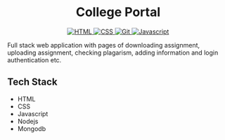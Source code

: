 
<h1 align="center">
<!--   <a href="https://github.com/umangraval/Smart-Checkout"><img src="./brand_assets/banner.png" width=600 alt="Smart-Checkout"></a> -->
  College Portal
</h1>



<p align="center">

  <a href="">
    <img src="https://forthebadge.com/images/badges/uses-html.svg"
         alt="HTML">
  </a>
  <a href="">
    <img src="https://forthebadge.com/images/badges/uses-css.svg"
         alt="CSS">
  </a>
  <a href="">
    <img src="https://forthebadge.com/images/badges/made-with-javascript.svg"
         alt="Git">
  </a>
    <a href="">
    <img src="https://forthebadge.com/images/badges/made-with-python.svg"
         alt="Javascript">
  </a>
</p>


Full stack web application with pages of downloading assignment, uploading assignment, checking plagarism, adding information and login authentication etc.

## Tech Stack
* HTML
* CSS
* Javascript
* Nodejs
* Mongodb
